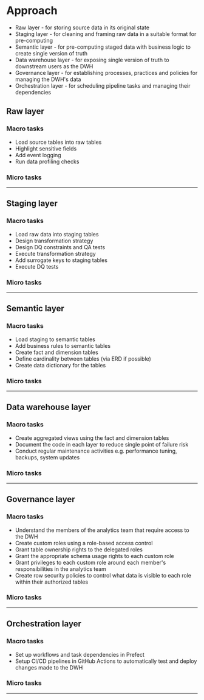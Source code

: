 # Approach 




* Raw layer - for storing source data in its original state 
* Staging layer - for cleaning and framing raw data in a suitable format for pre-computing
* Semantic layer - for pre-computing staged data with business logic to create single version of truth 
* Data warehouse layer - for exposing single version of truth to downstream users as the DWH
* Governance layer - for establishing processes, practices and policies for managing the DWH's data  
* Orchestration layer - for scheduling pipeline tasks and managing their dependencies 




## Raw layer

### Macro tasks

- Load source tables into raw tables
- Highlight sensitive fields
- Add event logging
- Run data profiling checks


### Micro tasks


***

## Staging layer 

### Macro tasks

- Load raw data into staging tables
- Design transformation strategy
- Design DQ constraints and QA tests
- Execute transformation strategy
- Add surrogate keys to staging tables
- Execute DQ tests

### Micro tasks


***

## Semantic layer  

### Macro tasks
- Load staging to semantic tables
- Add business rules to semantic tables
- Create fact and dimension tables
- Define cardinality between tables (via ERD if possible)
- Create data dictionary for the tables

### Micro tasks


***

## Data warehouse layer 

### Macro tasks
- Create aggregated views using the fact and dimension tables
- Document the code in each layer to reduce single point of failure risk
- Conduct regular maintenance activities e.g. performance tuning, backups, system updates

### Micro tasks


***

## Governance layer 

### Macro tasks
- Understand the members of the analytics team that require access to the DWH
- Create custom roles using a role-based access control
- Grant table ownership rights to the delegated roles
- Grant the appropriate schema usage rights to each custom role
- Grant privileges to each custom role around each member's responsibilities in the analytics team
- Create row security policies to control what data is visible to each role within their authorized tables

### Micro tasks


***

## Orchestration layer 

### Macro tasks


- Set up workflows and task dependencies in Prefect
- Setup CI/CD pipelines in GitHub Actions to automatically test and deploy changes made to the DWH

### Micro tasks


***
